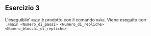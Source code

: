 ## Esercizio 3
L'eseguibile' `main` è prodotto con il comando `make`. 
Viene eseguito con `./main <Numero_di_passi> <Numero_di_repliche> <Numero_blocchi_di_repliche>` 
